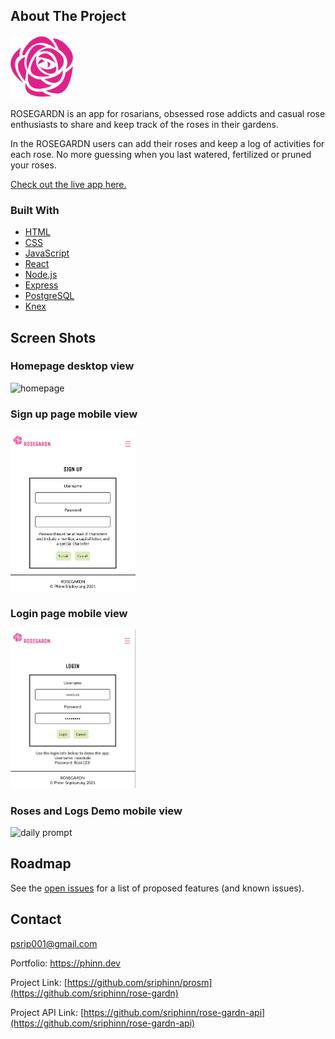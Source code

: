 <!-- ABOUT THE PROJECT -->

## About The Project

<p align="left">
  <a href="https://rose-gardn-app.vercel.app/">
    <img src="src/images/rose-512.png" alt="Logo" width="100">
  </a>

ROSEGARDN is an app for rosarians, obsessed rose addicts and casual rose enthusiasts to share and keep track of the roses in their gardens.

In the ROSEGARDN users can add their roses and keep a log of activities for each rose. No more guessing when you last watered, fertilized or pruned your roses.

[Check out the live app here.](https://rose-gardn-app.vercel.app/)

### Built With

- [HTML](https://developer.mozilla.org/en-US/docs/Web/HTML)
- [CSS](https://developer.mozilla.org/en-US/docs/Web/CSS)
- [JavaScript](https://www.javascript.com/)
- [React](https://reactjs.org/docs/getting-started.html)
- [Node.js](https://nodejs.org/en/docs/)
- [Express](https://expressjs.com/)
- [PostgreSQL](https://www.postgresql.org/)
- [Knex](http://knexjs.org/)

<!-- SCREEN SHOTS -->

## Screen Shots

### Homepage desktop view

<img src="readme-images/homepage-screenshot.png" alt="homepage" width="400">


### Sign up page mobile view

<img src="readme-images/signup-screenshot.png" alt="sign up" width="200">


### Login page mobile view

<img src="readme-images/login-screenshot.png" alt="login" width="200">


### Roses and Logs Demo mobile view

<img src="readme-images/rose-gardn-demo.gif" alt="daily prompt" width="200">


## Roadmap

See the [open issues](https://github.com/sriphinn/prosm/issues) for a list of proposed features (and known issues).

## Contact

psrip001@gmail.com

Portfolio: https://phinn.dev

Project Link: [https://github.com/sriphinn/prosm](https://github.com/sriphinn/rose-gardn)

Project API Link: [https://github.com/sriphinn/rose-gardn-api](https://github.com/sriphinn/rose-gardn-api)